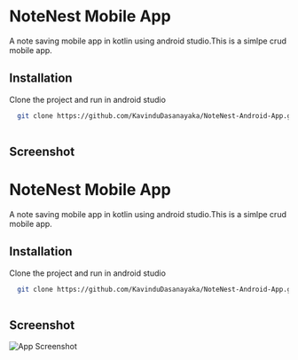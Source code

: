 
# NoteNest Mobile App

A note saving mobile app in kotlin using android studio.This is a simlpe crud mobile app.


## Installation

Clone the project and run in android studio

```bash
  git clone https://github.com/KavinduDasanayaka/NoteNest-Android-App.git
  
```
    


## Screenshot


# NoteNest Mobile App

A note saving mobile app in kotlin using android studio.This is a simlpe crud mobile app.


## Installation

Clone the project and run in android studio

```bash
  git clone https://github.com/KavinduDasanayaka/NoteNest-Android-App.git
  
```
    


## Screenshot

![App Screenshot](https://via.placeholder.com/468x300?text=App+Screenshot+Here)



